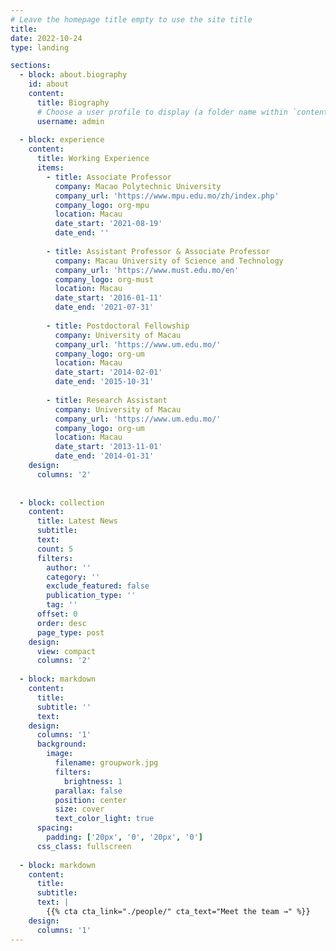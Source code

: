 ```yaml
---
# Leave the homepage title empty to use the site title
title:
date: 2022-10-24
type: landing

sections:
  - block: about.biography
    id: about
    content:
      title: Biography
      # Choose a user profile to display (a folder name within `content/authors/`)
      username: admin
  
  - block: experience
    content:
      title: Working Experience
      items:
        - title: Associate Professor
          company: Macao Polytechnic University
          company_url: 'https://www.mpu.edu.mo/zh/index.php'
          company_logo: org-mpu
          location: Macau
          date_start: '2021-08-19'
          date_end: ''
      
        - title: Assistant Professor & Associate Professor
          company: Macau University of Science and Technology
          company_url: 'https://www.must.edu.mo/en'
          company_logo: org-must
          location: Macau
          date_start: '2016-01-11'
          date_end: '2021-07-31'
      
        - title: Postdoctoral Fellowship
          company: University of Macau
          company_url: 'https://www.um.edu.mo/'
          company_logo: org-um
          location: Macau
          date_start: '2014-02-01'
          date_end: '2015-10-31'
          
        - title: Research Assistant
          company: University of Macau
          company_url: 'https://www.um.edu.mo/'
          company_logo: org-um
          location: Macau
          date_start: '2013-11-01'
          date_end: '2014-01-31'
    design:
      columns: '2'
        
  
  - block: collection
    content:
      title: Latest News
      subtitle:
      text:
      count: 5
      filters:
        author: ''
        category: ''
        exclude_featured: false
        publication_type: ''
        tag: ''
      offset: 0
      order: desc
      page_type: post
    design:
      view: compact
      columns: '2'
  
  - block: markdown
    content:
      title:
      subtitle: ''
      text:
    design:
      columns: '1'
      background:
        image: 
          filename: groupwork.jpg
          filters:
            brightness: 1
          parallax: false
          position: center
          size: cover
          text_color_light: true
      spacing:
        padding: ['20px', '0', '20px', '0']
      css_class: fullscreen
  
  - block: markdown
    content:
      title:
      subtitle:
      text: |
        {{% cta cta_link="./people/" cta_text="Meet the team →" %}}
    design:
      columns: '1'
---
```


